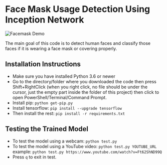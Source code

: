 # Face Mask Usage Detection Using Inception Network

![Facemask Demo]([https://james.iamcebu.com/images/demo-face-mask.gif](https://james.iamcebu.com/images/demo-face-mask.gif)](https://james.iamcebu.com/images/demo-face-mask.gif))

The main goal of this code is to detect human faces and classify those faces if it is wearing a face mask or covering properly.

## Installation Instructions
* Make sure you have installed Python 3.6 or newer
* Go to the directory/folder where you downloaded the code then press Shift+RightClick (when you right click, no file should be under the cursor, just the empty part inside the folder of this project) then click to open PowerShell/Terminal/Command Prompt.
* Install pip: `python get-pip.py`
* Install tensorflow: `pip install --upgrade tensorflow`
* Then install the rest: `pip install -r requirements.txt`

## Testing the Trained Model
* To test the model using a webcam: `python test.py`
* To test the model using a YouTube video: `python test.py YOUTUBE_URL` example: `python test.py https://www.youtube.com/watch?v=Ft62ShND99Q`
* Press `q` to exit in test.
